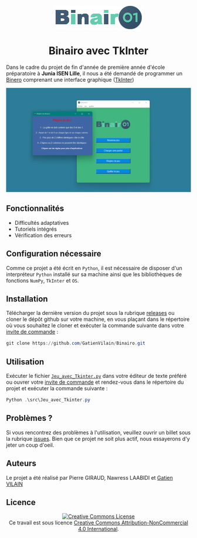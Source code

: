 <div align="center">

![Logo du projet "Binairo"](src/images/logo.png)

# Binairo avec TkInter
</div>

Dans le cadre du projet de fin d'année de première année d'école préparatoire à **Junia ISEN Lille**, il nous a été demandé de programmer un [Binero](https://www.educmat.fr/categories/jeux_reflexion/fiches_jeux/binero/index.php ) comprenant une interface graphique ([TkInter](https://docs.python.org/3/library/tkinter.html))

![Fenêtre du jeu de Binairo](https://github.com/GatienVilain/GatienVilain.github.io/blob/main/images/Binairo.jpg)

## Fonctionnalités

* Difficultés adaptatives
* Tutoriels intégrés
* Vérification des erreurs

## Configuration nécessaire

Comme ce projet a été écrit en `Python`, il est nécessaire de disposer d'un interpréteur `Python` installé sur sa machine ainsi que les bibliothèques de fonctions `NumPy`, `TkInter` et `OS`.

## Installation

Télécharger la dernière version du projet sous la rubrique [releases](https://github.com/GatienVilain/Binairo/releases) ou cloner le dépôt github sur votre machine, en vous plaçant dans le répertoire où vous souhaitez le cloner et exécuter la commande suivante dans votre [invite de commande](https://lecrabeinfo.net/ouvrir-linvite-de-commandes-sur-windows.html) :
```PowerShell
git clone https://github.com/GatienVilain/Binairo.git
```

## Utilisation

Exécuter le fichier [`Jeu_avec_Tkinter.py`](src/Jeu_avec_Tkinter.py) dans votre éditeur de texte préféré ou ouvrer votre [invite de commande](https://lecrabeinfo.net/ouvrir-linvite-de-commandes-sur-windows.html) et rendez-vous dans le répertoire du projet et exécuter la commande suivante :
```PowerShell
Python .\src\Jeu_avec_Tkinter.py
```

## Problèmes ?

Si vous rencontrez des problèmes à l'utilisation, veuillez ouvrir un billet sous la rubrique [issues](https://github.com/GatienVilain/Binairo/issues).
Bien que ce projet ne soit plus actif, nous essayerons d'y jeter un coup d'oeil.

## Auteurs

Le projet a été réalisé par Pierre GIRAUD, Nawress LAABIDI et [Gatien VILAIN](https://github.com/GatienVilain)

## Licence
<div align="center">
<a rel="license" href="http://creativecommons.org/licenses/by-nc/4.0/"><img alt="Creative Commons License" style="border-width:0" src="https://i.creativecommons.org/l/by-nc/4.0/88x31.png" /></a><br />Ce travail est sous licence <a rel="license" href="http://creativecommons.org/licenses/by-nc/4.0/">Creative Commons Attribution-NonCommercial 4.0 International</a>.
</div>
